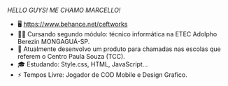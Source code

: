 *HELLO GUYS! ME CHAMO MARCELLO!*

- 🖥️ https://www.behance.net/ceftworks
- 👩‍💻 Cursando segundo módulo: técnico informática na ETEC Adolpho Berezin MONGAGUÁ-SP.
- 🔭 Atualmente desenvolvo um produto para chamadas nas escolas que referem o Centro Paula Souza (TCC).
- 🎓 Estudando: Style.css, HTML, JavaScript...
- ⚡ Tempos Livre: Jogador de COD Mobile e Design Grafico.

       
       

